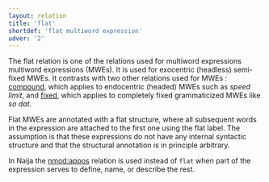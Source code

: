 ```yaml
---
layout: relation
title: 'flat'
shortdef: 'flat multiword expression'
udver: '2'
---
```


The flat relation is one of the relations used for multiword expressions multiword expressions (MWEs). It is used for exocentric (headless) semi-fixed MWEs. It contrasts with two other relations used for MWEs : [compound](), which applies to endocentric (headed) MWEs such as _speed limit_, and [fixed](), which applies to completely fixed grammaticized MWEs like _so dat_.

Flat MWEs are annotated with a flat structure, where all subsequent words in the expression are attached to the first one using the flat label. The assumption is that these expressions do not have any internal syntactic structure and that the structural annotation is in principle arbitrary. 

In Naija the [nmod:appos]() relation is used instead of `flat` when part of the expression serves to define, name, or describe the rest.
